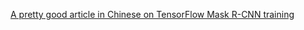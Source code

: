 
[A pretty good article in Chinese on TensorFlow Mask R-CNN training](https://www.jianshu.com/p/27e4dc070761)
